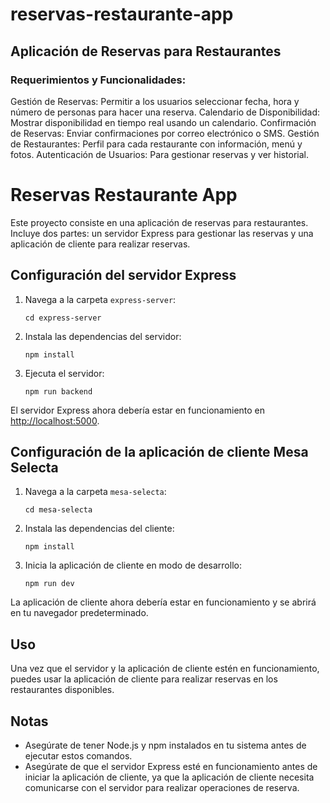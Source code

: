 # reservas-restaurante-app

## Aplicación de Reservas para Restaurantes
### Requerimientos y Funcionalidades:

Gestión de Reservas: Permitir a los usuarios seleccionar fecha, hora y número de personas para hacer una reserva.
Calendario de Disponibilidad: Mostrar disponibilidad en tiempo real usando un calendario.
Confirmación de Reservas: Enviar confirmaciones por correo electrónico o SMS.
Gestión de Restaurantes: Perfil para cada restaurante con información, menú y fotos.
Autenticación de Usuarios: Para gestionar reservas y ver historial.

# Reservas Restaurante App

Este proyecto consiste en una aplicación de reservas para restaurantes. Incluye dos partes: un servidor Express para gestionar las reservas y una aplicación de cliente para realizar reservas.

## Configuración del servidor Express

1. Navega a la carpeta `express-server`:
    ```
    cd express-server
    ```

2. Instala las dependencias del servidor:
    ```
    npm install
    ```

3. Ejecuta el servidor:
    ```
    npm run backend
    ```

El servidor Express ahora debería estar en funcionamiento en [http://localhost:5000](http://localhost:5000).

## Configuración de la aplicación de cliente Mesa Selecta

1. Navega a la carpeta `mesa-selecta`:
    ```
    cd mesa-selecta
    ```

2. Instala las dependencias del cliente:
    ```
    npm install
    ```

3. Inicia la aplicación de cliente en modo de desarrollo:
    ```
    npm run dev
    ```

La aplicación de cliente ahora debería estar en funcionamiento y se abrirá en tu navegador predeterminado.

## Uso

Una vez que el servidor y la aplicación de cliente estén en funcionamiento, puedes usar la aplicación de cliente para realizar reservas en los restaurantes disponibles.

## Notas

- Asegúrate de tener Node.js y npm instalados en tu sistema antes de ejecutar estos comandos.
- Asegúrate de que el servidor Express esté en funcionamiento antes de iniciar la aplicación de cliente, ya que la aplicación de cliente necesita comunicarse con el servidor para realizar operaciones de reserva.

